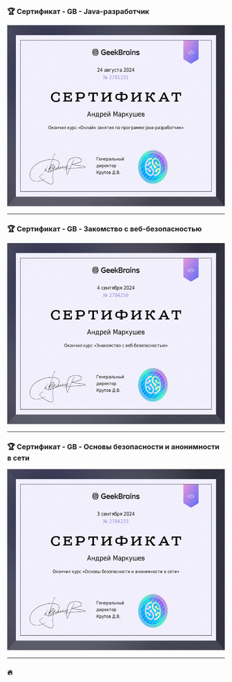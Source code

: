 

### :trophy:   Сертификат - GB - Java-разработчик
![Изображение](https://github.com/andruhes/My-certificates/blob/main/%D0%A1%D0%B5%D1%80%D1%82%D0%B8%D1%84%D0%B8%D0%BA%D0%B0%D1%82%20-%20GB%20-%20Java-%D1%80%D0%B0%D0%B7%D1%80%D0%B0%D0%B1%D0%BE%D1%82%D1%87%D0%B8%D0%BA.jpg?width=500 "Сертификат - GB - Java-разработчик")
<style>
  img {
    width: 594px;
    height: 420px;
  }
</style>

----------------

### :trophy:   Сертификат - GB - Закомство с веб-безопасностью

![Изображение](https://github.com/andruhes/My-certificates/blob/main/%D0%A1%D0%B5%D1%80%D1%82%D0%B8%D1%84%D0%B8%D0%BA%D0%B0%D1%82%20-%20GB%20-%20%D0%97%D0%B0%D0%BA%D0%BE%D0%BC%D1%81%D1%82%D0%B2%D0%BE%20%D1%81%20%D0%B2%D0%B5%D0%B1-%D0%B1%D0%B5%D0%B7%D0%BE%D0%BF%D0%B0%D1%81%D0%BD%D0%BE%D1%81%D1%82%D1%8C%D1%8E.jpg?width=500 "Сертификат - GB - Закомство с веб-безопасностью")
<style>
  img {
    width: 594px;
    height: 420px;
  }
</style>

----------------

### :trophy:   Сертификат - GB - Основы безопасности и анонимности в сети
![Изображение](https://github.com/andruhes/My-certificates/blob/main/%D0%A1%D0%B5%D1%80%D1%82%D0%B8%D1%84%D0%B8%D0%BA%D0%B0%D1%82%20-%20GB%20-%20%D0%9E%D1%81%D0%BD%D0%BE%D0%B2%D1%8B%20%D0%B1%D0%B5%D0%B7%D0%BE%D0%BF%D0%B0%D1%81%D0%BD%D0%BE%D1%81%D1%82%D0%B8%20%D0%B8%20%D0%B0%D0%BD%D0%BE%D0%BD%D0%B8%D0%BC%D0%BD%D0%BE%D1%81%D1%82%D0%B8%20%D0%B2%20%D1%81%D0%B5%D1%82%D0%B8.jpg?width=500 "Сертификат - GB - Основы безопасности и анонимности в сети")
<style>
  img {
    width: 594px;
    height: 420px;
  }
</style>
 
----------------


### :fire: 

